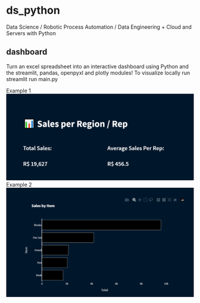 # ds_python
Data Science / Robotic Process Automation / Data Engineering + Cloud and Servers with Python

## dashboard
Turn an excel spreadsheet into an interactive dashboard using Python and the streamlit, pandas, openpyxl and plotly modules!
To visualize locally run streamlit run main.py

Example 1 ![Dashboard1](/dashboard/dashboard-1.PNG)
Example 2 ![Dashboard1](/dashboard/dashboard-2.PNG)

